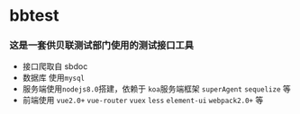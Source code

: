 # bbtest
### 这是一套供贝联测试部门使用的测试接口工具
* 接口爬取自 sbdoc
* 数据库 使用`mysql`
* 服务端使用`nodejs8.0`搭建，依赖于 `koa`服务端框架 `superAgent` `sequelize` 等
* 前端使用 `vue2.0+` `vue-router` `vuex` `less` `element-ui` `webpack2.0+` 等
